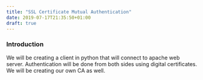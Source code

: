 ```yaml
---
title: "SSL Certificate Mutual Authentication"
date: 2019-07-17T21:35:50+01:00
draft: true
---
```


### Introduction
We will be creating a client in python that will connect to apache web server. Authentication 
will be done from both sides using digital certificates. We will be creating our own CA as well.



